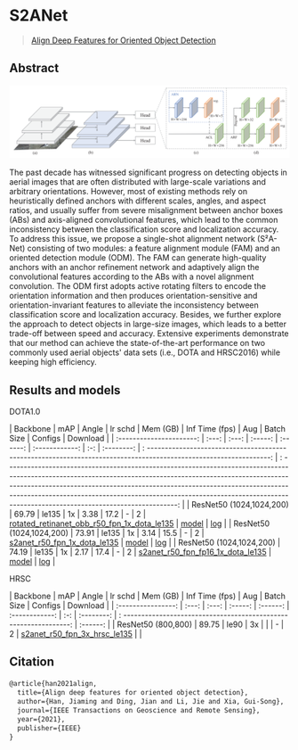 # S2ANet

> [Align Deep Features for Oriented Object Detection](https://ieeexplore.ieee.org/document/9377550)

<!-- [ALGORITHM] -->

## Abstract

<div align=center>
<img src="https://raw.githubusercontent.com/zytx121/image-host/main/imgs/s2a.png" width="800"/>
</div>

The past decade has witnessed significant progress on detecting objects in aerial images that are often distributed with
large-scale variations and arbitrary orientations. However, most of existing methods rely on heuristically defined
anchors with different scales, angles, and aspect ratios, and usually suffer from severe misalignment between anchor
boxes (ABs) and axis-aligned convolutional features, which lead to the common inconsistency between the classification
score and localization accuracy. To address this issue, we propose a single-shot alignment network (S²A-Net) consisting
of two modules: a feature alignment module (FAM) and an oriented detection module (ODM). The FAM can generate
high-quality anchors with an anchor refinement network and adaptively align the convolutional features according to the
ABs with a novel alignment convolution. The ODM first adopts active rotating filters to encode the orientation
information and then produces orientation-sensitive and orientation-invariant features to alleviate the inconsistency
between classification score and localization accuracy. Besides, we further explore the approach to detect objects in
large-size images, which leads to a better trade-off between speed and accuracy. Extensive experiments demonstrate that
our method can achieve the state-of-the-art performance on two commonly used aerial objects' data sets (i.e., DOTA and
HRSC2016) while keeping high efficiency.

## Results and models

DOTA1.0

| Backbone | mAP | Angle | lr schd | Mem (GB) | Inf Time (fps) | Aug | Batch Size | Configs | Download |
| :----------------------: | :---: | :---: | :-----: | :------: | :------------: | :-: | :--------: | :
----------------------------------------------------------------------------------------------------------------: | :
------------------------------------------------------------------------------------------------------------------------------------------------------------------------------------------------------------------------------------------------------------------------------------------------------------------------------------------------------------------------:
|
| ResNet50 (1024,1024,200) | 69.79 | le135 | 1x | 3.38 | 17.2 | - | 2
| [rotated_retinanet_obb_r50_fpn_1x_dota_le135](../rotated_retinanet/rotated_retinanet_obb_r50_fpn_1x_dota_le135.py)
| [model](https://download.openmmlab.com/mmrotate/v0.1.0/rotated_retinanet/rotated_retinanet_obb_r50_fpn_1x_dota_le135/rotated_retinanet_obb_r50_fpn_1x_dota_le135-e4131166.pth)
\| [log](https://download.openmmlab.com/mmrotate/v0.1.0/rotated_retinanet/rotated_retinanet_obb_r50_fpn_1x_dota_le135/rotated_retinanet_obb_r50_fpn_1x_dota_le135_20220128_130755.log.json)
|
| ResNet50 (1024,1024,200) | 73.91 | le135 | 1x | 3.14 | 15.5 | - | 2
|                         [s2anet_r50_fpn_1x_dota_le135](./s2anet_r50_fpn_1x_dota_le135.py)
|                                          [model](https://download.openmmlab.com/mmrotate/v0.1.0/s2anet/s2anet_r50_fpn_1x_dota_le135/s2anet_r50_fpn_1x_dota_le135-5dfcf396.pth)
\| [log](https://download.openmmlab.com/mmrotate/v0.1.0/s2anet/s2anet_r50_fpn_1x_dota_le135/s2anet_r50_fpn_1x_dota_le135_20220124_163529.log.json)
|
| ResNet50 (1024,1024,200) | 74.19 | le135 | 1x | 2.17 | 17.4 | - | 2
|                    [s2anet_r50_fpn_fp16_1x_dota_le135](./s2anet_r50_fpn_fp16_1x_dota_le135.py)
|                                [model](https://download.openmmlab.com/mmrotate/v0.1.0/s2anet/s2anet_r50_fpn_fp16_1x_dota_le135/s2anet_r50_fpn_fp16_1x_dota_le135-5cac515c.pth)
\| [log](https://download.openmmlab.com/mmrotate/v0.1.0/s2anet/s2anet_r50_fpn_fp16_1x_dota_le135/s2anet_r50_fpn_fp16_1x_dota_le135_20220303_194910.log.json)
|

HRSC

| Backbone | mAP | Angle | lr schd | Mem (GB) | Inf Time (fps) | Aug | Batch Size | Configs | Download |
| :----------------: | :---: | :---: | :-----: | :------: | :------------: | :-: | :--------: | :
---------------------------------------------------------------: | :------: |
| ResNet50 (800,800) | 89.75 | le90 | 3x | | | - | 2 | [s2anet_r50_fpn_3x_hrsc_le135](./s2anet_r50_fpn_3x_hrsc_le135.py)
| |

## Citation

```
@article{han2021align,
  title={Align deep features for oriented object detection},
  author={Han, Jiaming and Ding, Jian and Li, Jie and Xia, Gui-Song},
  journal={IEEE Transactions on Geoscience and Remote Sensing},
  year={2021},
  publisher={IEEE}
}
```
